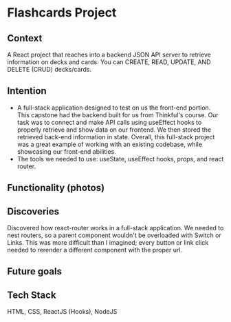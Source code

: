 # Flashcards Project

## Context

A React project that reaches into a backend JSON API server to retrieve information on decks and cards. You can CREATE, READ, UPDATE, AND DELETE (CRUD) decks/cards.

## Intention

- A full-stack application designed to test on us the front-end portion. This capstone had the backend built for us from Thinkful's course. Our task was to connect and make API calls using useEffect hooks to properly retrieve and show data on our frontend. We then stored the retrieved back-end information in state. Overall, this full-stack project was a great example of working with an existing codebase, while showcasing our front-end abilities.
- The tools we needed to use: useState, useEffect hooks, props, and react router.

## Functionality (photos)

## Discoveries

Discovered how react-router works in a full-stack application. We needed to nest routers, so a parent component wouldn't be overloaded with Switch or Links. This was more difficult than I imagined; every button or link click needed to rerender a different component with the proper url.

## Future goals

## Tech Stack

HTML, CSS, ReactJS (Hooks), NodeJS
